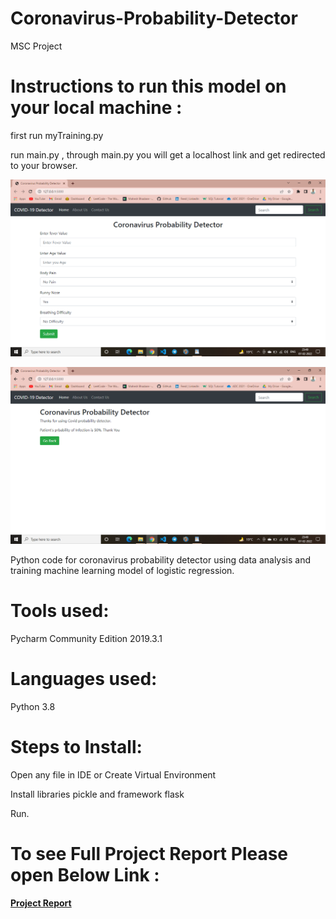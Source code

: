 # Coronavirus-Probability-Detector
MSC Project

# Instructions to run this model on your local machine :
first run myTraining.py

run main.py , through main.py you will get a localhost link and get redirected to your browser.


![](./ss1.png)


![](./ss2.png)



Python code for coronavirus probability detector using data analysis and training machine learning model of logistic regression.

# Tools used:

Pycharm Community Edition 2019.3.1

# Languages used:

Python 3.8

# Steps to Install:

Open any file in IDE or Create Virtual Environment

Install libraries pickle and framework flask

Run.

# To see Full Project Report Please open Below Link :

<b> <a href="Project_Report.pdf">Project Report</a> </b>

